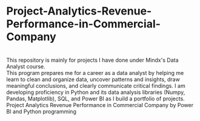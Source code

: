 # Project-Analytics-Revenue-Performance-in-Commercial-Company
<br>
This repository is mainly for projects I have done under Mindx's Data Analyst course.
<br>
This program prepares me for a career as a data analyst by helping me learn to clean and organize data, uncover patterns and insights, draw meaningful conclusions, and clearly communicate critical findings. I am developing proficiency in Python and its data analysis libraries (Numpy, Pandas, Matplotlib), SQL, and Power BI as I build a portfolio of projects.
<br>
Project Analytics Revenue Performance in Commercial Company by Power BI and Python programming

